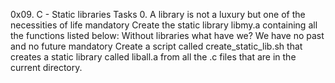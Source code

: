 0x09. C - Static libraries
Tasks
0. A library is not a luxury but one of the necessities of life
mandatory
Create the static library libmy.a containing all the functions listed below:
Without libraries what have we? We have no past and no future
mandatory
Create a script called create_static_lib.sh that creates a static library called liball.a from all the .c files that are in the current directory.

